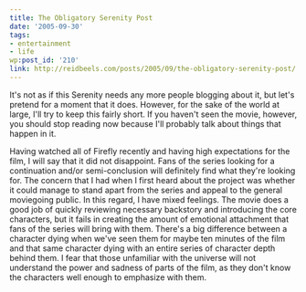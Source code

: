 ```yaml
---
title: The Obligatory Serenity Post
date: '2005-09-30'
tags:
- entertainment
- life
wp:post_id: '210'
link: http://reidbeels.com/posts/2005/09/the-obligatory-serenity-post/
---
```


It's not as if this 
Serenity needs any more people blogging about it, but let's pretend for a moment that it does.  However, for the sake of the world at large, I'll try to keep this fairly short. If you haven't seen the movie, however, you should stop reading now because I'll probably talk about things that happen in it.

Having watched all of 
Firefly recently and having high expectations for the film, I will say that it did not disappoint. Fans of the series looking for a continuation and/or semi-conclusion will definitely find what they're looking for. The concern that I had when I first heard about the project was whether it could manage to stand apart from the series and appeal to the general moviegoing public. In this regard, I have mixed feelings.  The movie does a good job of quickly reviewing necessary backstory and introducing the core characters, but it fails in creating the amount of emotional attachment that fans of the series will bring with them. There's a big difference between a character dying when we've seen them for maybe ten minutes of the film and that same character dying with an entire series of character depth behind them. I fear that those unfamiliar with the universe will not understand the power and sadness of parts of the film, as they don't know the characters well enough to emphasize with them.

